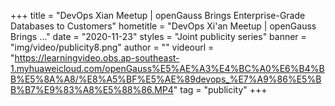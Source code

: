 +++
    title = "DevOps Xian Meetup | openGauss Brings Enterprise-Grade Databases to Customers"
    hometitle = "DevOps Xi'an Meetup | openGauss Brings …"
    date = "2020-11-23"
    styles = "Joint publicity series"
    banner = "img/video/publicity8.png"
    author = ""
    videourl = "https://learningvideo.obs.ap-southeast-1.myhuaweicloud.com/openGauss%E5%AE%A3%E4%BC%A0%E6%B4%BB%E5%8A%A8/%E8%A5%BF%E5%AE%89devops_%E7%A9%86%E5%BB%B7%E9%83%A8%E5%88%86.MP4" 
    tag = "publicity"
+++